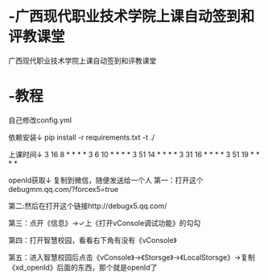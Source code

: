 # -广西现代职业技术学院上课自动签到和评教课堂
广西现代职业技术学院上课自动签到和评教课堂
# -教程
自己修改config.yml

依赖安装↓
pip install -r requirements.txt -t ./

 
上课时间↓
3 16 8 * * * *
3 6 10 * * * *
3 51 14 * * * *
3 31 16 * * * *
3 51 19 * * * *


openId获取↓
复制到微信，随便发送给一个人
第一：打开这个debugmm.qq.com/?forcex5=true

第二:然后在打开这个链接http://debugx5.qq.com/

第三：点开《信息》→✓上《打开vConsole调试功能》的勾勾

第四：打开智慧校园，看看右下角有没有《vConsole》

第五：进入智慧校园后点击《vConsole》→《Storsge》→《LocalStorsge》→复制《xd_openId》后面的东西，那个就是openId了
